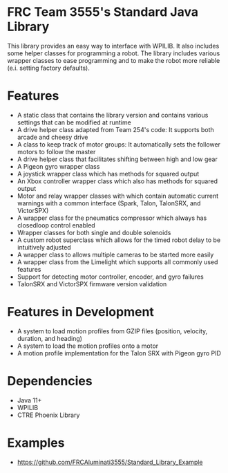 # FRC Team 3555's Standard Java Library

This library provides an easy way to interface with WPILIB.  It also includes some helper classes for programming a robot.  The library includes various wrapper classes to ease programming and to make the robot more reliable (e.i. setting factory defaults).

# Features
  - A static class that contains the library version and contains various settings that can be modified at runtime
  - A drive helper class adapted from Team 254's code: It supports both arcade and cheesy drive
  - A class to keep track of motor groups: It automatically sets the follower motors to follow the master
  - A drive helper class that facilitates shifting between high and low gear
  - A Pigeon gyro wrapper class
  - A joystick wrapper class which has methods for squared output
  - An Xbox controller wrapper class which also has methods for squared output
  - Motor and relay wrapper classes with which contain automatic current warnings with a common interface (Spark, Talon, TalonSRX, and VictorSPX)
  - A wrapper class for the pneumatics compressor which always has closedloop control enabled
  - Wrapper classes for both single and double solenoids
  - A custom robot superclass which allows for the timed robot delay to be intuitively adjusted
  - A wrapper class to allows multiple cameras to be started more easily
  - A wrapper class from the Limelight which supports all commonly used features
  - Support for detecting motor controller, encoder, and gyro failures
  - TalonSRX and VictorSPX firmware version validation
# Features in Development
  - A system to load motion profiles from GZIP files (position, velocity, duration, and heading)
  - A system to load the motion profiles onto a motor
  - A motion profile implementation for the Talon SRX with Pigeon gyro PID
# Dependencies
  - Java 11+
  - WPILIB
  - CTRE Phoenix Library
# Examples
  - https://github.com/FRCAluminati3555/Standard_Library_Example
